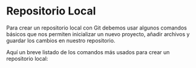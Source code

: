 # Repositorio Local

Para crear un repositorio local con Git debemos usar algunos comandos básicos que nos permiten inicializar un nuevo proyecto, añadir archivos y guardar los cambios en nuestro repositorio.

Aquí un breve listado de los comandos más usados para crear un repositorio local:
